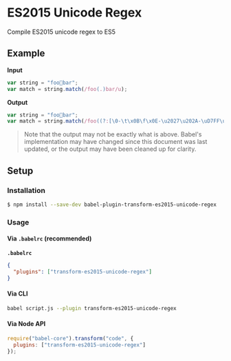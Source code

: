 # ES2015 Unicode Regex

Compile ES2015 unicode regex to ES5

## Example

**Input**

```js
var string = "foo💩bar";
var match = string.match(/foo(.)bar/u);
```

**Output**

```js
var string = "foo💩bar";
var match = string.match(/foo((?:[\0-\t\x0B\f\x0E-\u2027\u202A-\uD7FF\uE000-\uFFFF]|[\uD800-\uDBFF][\uDC00-\uDFFF]|[\uD800-\uDBFF](?![\uDC00-\uDFFF])|(?:[^\uD800-\uDBFF]|^)[\uDC00-\uDFFF]))bar/);
```

> Note that the output may not be exactly what is above. Babel's implementation
> may have changed since this document was last updated, or the output may have
> been cleaned up for clarity.

## Setup

### Installation

```sh
$ npm install --save-dev babel-plugin-transform-es2015-unicode-regex
```

### Usage

#### Via `.babelrc` (recommended)

**`.babelrc`**

```json
{
  "plugins": ["transform-es2015-unicode-regex"]
}
```

#### Via CLI

```sh
babel script.js --plugin transform-es2015-unicode-regex
```

#### Via Node API

```js
require("babel-core").transform("code", {
  plugins: ["transform-es2015-unicode-regex"]
});
```
